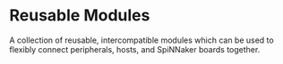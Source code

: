 Reusable Modules
================

A collection of reusable, intercompatible modules which can be used to flexibly
connect peripherals, hosts, and SpiNNaker boards together.
